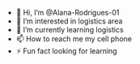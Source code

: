 - 👋 Hi, I’m @Alana-Rodrigues-01
- 👀 I’m interested in logistics area
- 🌱 I’m currently learning logistics
- 📫 How to reach me my cell phone
- ⚡ Fun fact looking for learning

<!---
Alana-Rodrigues-01/Alana-Rodrigues-01 is a ✨ special ✨ repository because its `README.md` (this file) appears on your GitHub profile.
You can click the Preview link to take a look at your changes.
--->
